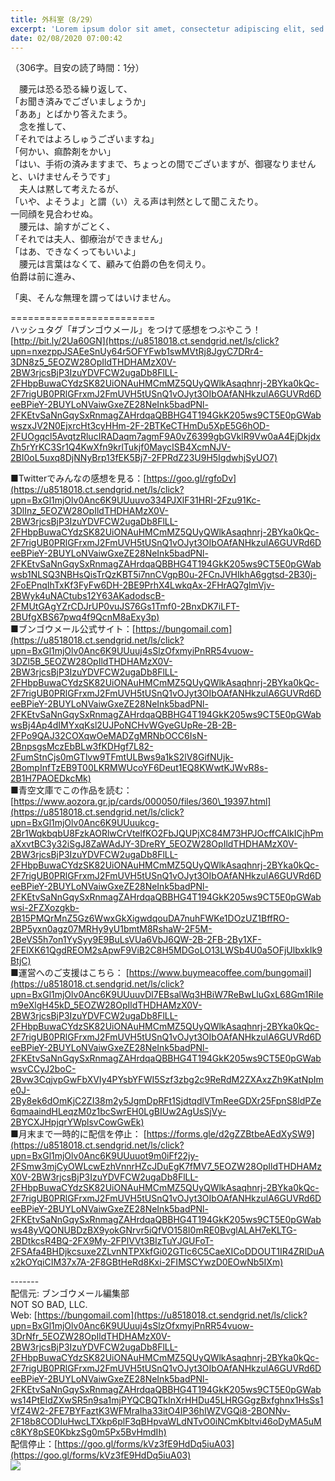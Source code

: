 ```yaml
---
title: 外科室（8/29）
excerpt: 'Lorem ipsum dolor sit amet, consectetur adipiscing elit, sed do eiusmod tempor incididunt ut labore et dolore magna aliqua. Praesent elementum facilisis leo vel fringilla est ullamcorper eget. At imperdiet dui accumsan sit amet nulla facilisi morbi tempus.'
date: 02/08/2020 07:00:42
---
```


（306字。目安の読了時間：1分）  
  
　腰元は恐る恐る繰り返して、  
「お聞き済みでございましょうか」  
「ああ」とばかり答えたまう。  
　念を推して、  
「それではよろしゅうございますね」  
「何かい、痲酔剤をかい」  
「はい、手術の済みますまで、ちょっとの間でございますが、御寝なりませんと、いけませんそうです」  
　夫人は黙して考えたるが、  
「いや、よそうよ」と謂（い）える声は判然として聞こえたり。  
一同顔を見合わせぬ。  
　腰元は、諭すがごとく、  
「それでは夫人、御療治ができません」  
「はあ、できなくってもいいよ」  
　腰元は言葉はなくて、顧みて伯爵の色を伺えり。  
伯爵は前に進み、  
  
「奥、そんな無理を謂ってはいけません。  
  
\=========================  
ハッシュタグ「#ブンゴウメール」をつけて感想をつぶやこう！　  
[http://bit.ly/2Ua60GN](https://u8518018.ct.sendgrid.net/ls/click?upn=nxezppJSAEeSnUy64r5OFYFwb1swMVtRj8JgyC7DRr4-3DN8z5_5EOZW28OpIldTHDHAMzX0V-2BW3rjcsBjP3IzuYDVFCW2ugaDb8FlLL-2FHbpBuwaCYdzSK82UiONAuHMCmMZ5QUyQWlkAsaqhnrj-2BYka0kQc-2F7rigUB0PRlGFrxmJ2FmUVH5tUSnQ1vOJyt3OIbOAfANHkzulA6GUVRd6DeeBPieY-2BUYLoNVaiwGxeZE28NeInk5badPNl-2FKEtvSaNnGqySxRnmagZAHrdqaQBBHG4T194GkK205ws9CT5E0pGWabwszxJV2N0EjxrcHt3cyHHm-2F-2BTKeCTHmDu5XpE5G6hOD-2FUOgqcl5AvqtzRlucIRADaqm7agmF9A0vZ6399gbGVklR9Vw0aA4EjDkjdxZh5rYrKC3Sr1Q4KwXfn9krlTukjf0MaycISB4XcmNJV-2BI0oL5uxq8DjNNyBrp13fEK5Bj7-2FPRdZ23U9H5IgdwhjSyUO7)  
  
■Twitterでみんなの感想を見る：[https://goo.gl/rgfoDv](https://u8518018.ct.sendgrid.net/ls/click?upn=BxGl1mjOlv0Anc6K9UUuuvo334PJXlF31HRI-2Fzu91Kc-3DlInz_5EOZW28OpIldTHDHAMzX0V-2BW3rjcsBjP3IzuYDVFCW2ugaDb8FlLL-2FHbpBuwaCYdzSK82UiONAuHMCmMZ5QUyQWlkAsaqhnrj-2BYka0kQc-2F7rigUB0PRlGFrxmJ2FmUVH5tUSnQ1vOJyt3OIbOAfANHkzulA6GUVRd6DeeBPieY-2BUYLoNVaiwGxeZE28NeInk5badPNl-2FKEtvSaNnGqySxRnmagZAHrdqaQBBHG4T194GkK205ws9CT5E0pGWabwsb1NLSQ3NBHsQisTrQzKBT5i7nnCVgpB0u-2FCnJVHIkhA6ggtsd-2B30j-2FoEPnqIhTxKf3FyFw6DH-2BE9PrhX4LwkqAx-2FHrAQ7glmVjv-2BWyk4uNACtubs12Y63AKadodscB-2FMUtGAgYZrCDJrUP0vuJS76Gs1Tmf0-2BnxDK7iLFT-2BUfgXBS67pwq4f9QcnM8aExy3p)  
■ブンゴウメール公式サイト：[https://bungomail.com](https://u8518018.ct.sendgrid.net/ls/click?upn=BxGl1mjOlv0Anc6K9UUuuj4sSlzOfxmyiPnRR54vuow-3DZl5B_5EOZW28OpIldTHDHAMzX0V-2BW3rjcsBjP3IzuYDVFCW2ugaDb8FlLL-2FHbpBuwaCYdzSK82UiONAuHMCmMZ5QUyQWlkAsaqhnrj-2BYka0kQc-2F7rigUB0PRlGFrxmJ2FmUVH5tUSnQ1vOJyt3OIbOAfANHkzulA6GUVRd6DeeBPieY-2BUYLoNVaiwGxeZE28NeInk5badPNl-2FKEtvSaNnGqySxRnmagZAHrdqaQBBHG4T194GkK205ws9CT5E0pGWabwsBj4Ap4dIMYxqKsl2UJPoNCHvWGyeGUpRe-2B-2B-2FPo9QAJ32COXqwOeMADZgMRNbOCC6IsN-2BnpsgsMczEbBLw3fKDHgf7L82-2FumStnCjs0mGTlvw9TFmtULBws9a1kS2lV8GifNUjk-2BompInfTzEB9T00LKRMWUcoYF6Deut1EQ8KWwtKJWvR8s-2B1H7PAOEDkcMk)  
■青空文庫でこの作品を読む：[https://www.aozora.gr.jp/cards/000050/files/360\_19397.html](https://u8518018.ct.sendgrid.net/ls/click?upn=BxGl1mjOlv0Anc6K9UUuukcg-2Br1WqkbqbU8FzkAORlwCrVtelfKO2FbJQUPjXC84M73HPJOcffCAlkICjhPmaXxvtBC3y32iSgJ8ZaWAdJY-3DreRY_5EOZW28OpIldTHDHAMzX0V-2BW3rjcsBjP3IzuYDVFCW2ugaDb8FlLL-2FHbpBuwaCYdzSK82UiONAuHMCmMZ5QUyQWlkAsaqhnrj-2BYka0kQc-2F7rigUB0PRlGFrxmJ2FmUVH5tUSnQ1vOJyt3OIbOAfANHkzulA6GUVRd6DeeBPieY-2BUYLoNVaiwGxeZE28NeInk5badPNl-2FKEtvSaNnGqySxRnmagZAHrdqaQBBHG4T194GkK205ws9CT5E0pGWabwsi-2FZXozgkb-2B15PMQrMnZ5Gz6WwxGkXigwdqouDA7nuhFWKe1DOzUZ1BffRO-2BP5yxn0agz07MRHy9yU1bmtM8RshaW-2F5M-2BeVS5h7on1YySyy9E9BuLsVUa6VbJ6QW-2B-2FB-2By1XF-2FElXK61QgdREOM2sApwF9ViB2C8H5MDGoLO13LWSb4U0a5OFjUlbxkIk9BtjC)  
■運営へのご支援はこちら： [https://www.buymeacoffee.com/bungomail](https://u8518018.ct.sendgrid.net/ls/click?upn=BxGl1mjOlv0Anc6K9UUuuvDl7EBsalWq3HBiW7ReBwLluGxL68Gm1RiIem9eXlgH45kD_5EOZW28OpIldTHDHAMzX0V-2BW3rjcsBjP3IzuYDVFCW2ugaDb8FlLL-2FHbpBuwaCYdzSK82UiONAuHMCmMZ5QUyQWlkAsaqhnrj-2BYka0kQc-2F7rigUB0PRlGFrxmJ2FmUVH5tUSnQ1vOJyt3OIbOAfANHkzulA6GUVRd6DeeBPieY-2BUYLoNVaiwGxeZE28NeInk5badPNl-2FKEtvSaNnGqySxRnmagZAHrdqaQBBHG4T194GkK205ws9CT5E0pGWabwsvCCyJ2boC-2Bvw3CqjvpGwFbXVIy4PYsbYFWI5Szf3zbg2c9ReRdM2ZXAxzZh9KatNpIme0J-2By8ek6dOmKjC2ZI38m2y5JgmDpRFt1SjdtqdlVTmReeGDXr25FpnS8ldPZe6qmaaindHLeqzM0z1bcSwrEH0LgBIUw2AgUsSjVy-2BYCXJHpjqrYWplsvCowGwEk)  
■月末まで一時的に配信を停止： [https://forms.gle/d2gZZBtbeAEdXySW9](https://u8518018.ct.sendgrid.net/ls/click?upn=BxGl1mjOlv0Anc6K9UUuuot9m0iFf22jy-2FSmw3mjCyOWLcwEzhVnnrHZcJDuEgK7fMV7_5EOZW28OpIldTHDHAMzX0V-2BW3rjcsBjP3IzuYDVFCW2ugaDb8FlLL-2FHbpBuwaCYdzSK82UiONAuHMCmMZ5QUyQWlkAsaqhnrj-2BYka0kQc-2F7rigUB0PRlGFrxmJ2FmUVH5tUSnQ1vOJyt3OIbOAfANHkzulA6GUVRd6DeeBPieY-2BUYLoNVaiwGxeZE28NeInk5badPNl-2FKEtvSaNnGqySxRnmagZAHrdqaQBBHG4T194GkK205ws9CT5E0pGWabws48yVQONUBDzBX9yokGNrvr5iQfVO158I0mRE0BvglALAH7eKLTG-2BDtkcsR4BQ-2FX9My-2FPlVVt3BIzTuYJGUFoT-2FSAfa4BHDjkcsuxe2ZLvnNTPXkfGi02GTlc6C5CaeXICoDDOUT1IR4ZRlDuAx2kOYqiCIM37x7A-2F8GBtHeRd8Kxi-2FIMSCYwzD0EOwNb5IXm)  
  
\-------  
配信元: ブンゴウメール編集部  
NOT SO BAD, LLC.  
Web: [https://bungomail.com](https://u8518018.ct.sendgrid.net/ls/click?upn=BxGl1mjOlv0Anc6K9UUuuj4sSlzOfxmyiPnRR54vuow-3DrNfr_5EOZW28OpIldTHDHAMzX0V-2BW3rjcsBjP3IzuYDVFCW2ugaDb8FlLL-2FHbpBuwaCYdzSK82UiONAuHMCmMZ5QUyQWlkAsaqhnrj-2BYka0kQc-2F7rigUB0PRlGFrxmJ2FmUVH5tUSnQ1vOJyt3OIbOAfANHkzulA6GUVRd6DeeBPieY-2BUYLoNVaiwGxeZE28NeInk5badPNl-2FKEtvSaNnGqySxRnmagZAHrdqaQBBHG4T194GkK205ws9CT5E0pGWabws14PtEIdZXwSR5n9sa1mjPYQCBQTkInXrHHDu45LHRGGgzBxfghnx1HsSs1VfZ4W2-2FE7BYFaztK3WFMraIha33itO4IP36hIWZVGQi8-2BONNv-2F18b8CODIuHwcLTXkp6plF3qBHpvaWLdNTvO0iNCmKbltvi46oDyMA5uMc8KY8pSE0KbkzSg0m5Px5BvHmdIh)  
配信停止：[https://goo.gl/forms/kVz3fE9HdDq5iuA03](https://goo.gl/forms/kVz3fE9HdDq5iuA03)  
![](https://u8518018.ct.sendgrid.net/wf/open?upn=ypZaqTjaYrwJSsa-2BLe7H7RcvxSux8rtM6dMtnptkxLQMLiJbmQ03whDMSt9-2BvxM-2BKE6ujadHWCHS-2FYDUUXrKB1ko48yvbyCc0cRihB-2Fp5Bay9wjnwFFFSOMUGZ1XsQFLSw-2BcLxQJ-2FKCEDcoi1anZIvIyfZBkrMd1eVyyqnqbhF0xoQe0L5WvvWG3JOWdCHQyjwFlk4j-2FZCsK06WQT1cR1z8KD1LbzG3Ae8AVrKgifTgunuuqfM5gx5s3seN23Y5HCueCNANB3a-2FTheMy4mJY-2BPk7WdaUQTM50sOP-2FVmNcGXy-2BeH1G4EfTIqfOFo2UAelv4FVCRx6rTz0Le5rmJAgmmreS1h-2BPi-2FEPzsVpXLBPRhYSPACN8HGDvfGOSXbIH-2FtxduyGvRrWD-2FXnBuqRXRUOYbOMpgisVAnq5tzxpODjlYinNDHU-2Fni6MMn4OBD0mg2WZ1oJDeQ2TFOX3FL6pGCyw-3D-3D)